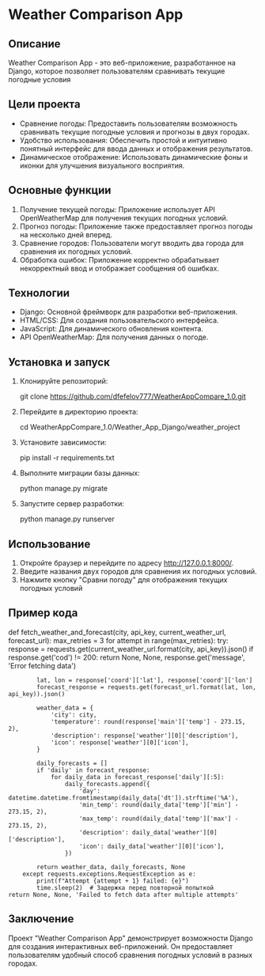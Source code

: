 # Weather Comparison App

## Описание
Weather Comparison App - это веб-приложение, разработанное на Django, которое позволяет пользователям сравнивать текущие погодные условия

## Цели проекта
- Сравнение погоды: Предоставить пользователям возможность сравнивать текущие погодные условия и прогнозы в двух городах.
- Удобство использования: Обеспечить простой и интуитивно понятный интерфейс для ввода данных и отображения результатов.
- Динамическое отображение: Использовать динамические фоны и иконки для улучшения визуального восприятия.

## Основные функции
1. Получение текущей погоды: Приложение использует API OpenWeatherMap для получения текущих погодных условий.
2. Прогноз погоды: Приложение также предоставляет прогноз погоды на несколько дней вперед.
3. Сравнение городов: Пользователи могут вводить два города для сравнения их погодных условий.
4. Обработка ошибок: Приложение корректно обрабатывает некорректный ввод и отображает сообщения об ошибках.

## Технологии
- Django: Основной фреймворк для разработки веб-приложения.
- HTML/CSS: Для создания пользовательского интерфейса.
- JavaScript: Для динамического обновления контента.
- API OpenWeatherMap: Для получения данных о погоде.

## Установка и запуск
1. Клонируйте репозиторий:
   
    git clone https://github.com/dfefelov777/WeatherAppCompare_1.0.git
    
2. Перейдите в директорию проекта:
   
    cd WeatherAppCompare_1.0/Weather_App_Django/weather_project
    
3. Установите зависимости:
   
    pip install -r requirements.txt
    
4. Выполните миграции базы данных:
   
    python manage.py migrate
    
5. Запустите сервер разработки:
   
    python manage.py runserver
    
## Использование
1. Откройте браузер и перейдите по адресу http://127.0.0.1:8000/.
2. Введите названия двух городов для сравнения их погодных условий.
3. Нажмите кнопку "Сравни погоду" для отображения текущих погодных условий

## Пример кода
def fetch_weather_and_forecast(city, api_key, current_weather_url, forecast_url):
    max_retries = 3
    for attempt in range(max_retries):
        try:
            response = requests.get(current_weather_url.format(city, api_key)).json()
            if response.get('cod') != 200:
                return None, None, response.get('message', 'Error fetching data')

            lat, lon = response['coord']['lat'], response['coord']['lon']
            forecast_response = requests.get(forecast_url.format(lat, lon, api_key)).json()

            weather_data = {
                'city': city,
                'temperature': round(response['main']['temp'] - 273.15, 2),
                'description': response['weather'][0]['description'],
                'icon': response['weather'][0]['icon'],
            }

            daily_forecasts = []
            if 'daily' in forecast_response:
                for daily_data in forecast_response['daily'][:5]:
                    daily_forecasts.append({
                        'day': datetime.datetime.fromtimestamp(daily_data['dt']).strftime('%A'),
                        'min_temp': round(daily_data['temp']['min'] - 273.15, 2),
                        'max_temp': round(daily_data['temp']['max'] - 273.15, 2),
                        'description': daily_data['weather'][0]['description'],
                        'icon': daily_data['weather'][0]['icon'],
                    })

            return weather_data, daily_forecasts, None
        except requests.exceptions.RequestException as e:
            print(f"Attempt {attempt + 1} failed: {e}")
            time.sleep(2)  # Задержка перед повторной попыткой
    return None, None, 'Failed to fetch data after multiple attempts'
## Заключение
Проект "Weather Comparison App" демонстрирует возможности Django для создания интерактивных веб-приложений. Он предоставляет пользователям удобный способ сравнения погодных условий в разных городах.

